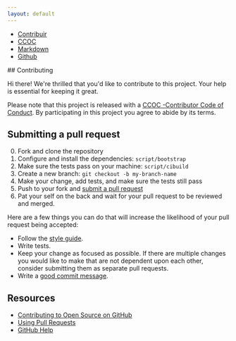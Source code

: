 ```yaml
---
layout: default
---
```

<ul class="nav nav-tabs">
  <li class="nav-item">
    <a class="nav-link active" href="/about/contribute/">Contribuir</a>
  </li>
  <li class="nav-item">
    <a class="nav-link" href="/about/contribute/code-of-conduct/">CCOC</a>
  </li>
  <li class="nav-item">
    <a class="nav-link disabled" href="/about/contribute/styles">Markdown</a>
  </li>
  <li class="nav-item">
    <a class="nav-link" href="{{site.github_repository}}"><i class="fa fa-github"></i> Github</a>
  </li>
</ul>
## Contributing

Hi there! We're thrilled that you'd like to contribute to this project. Your help is essential for keeping it great.

Please note that this project is released with a [CCOC -Contributor Code of Conduct](/about/contribute/code-of-conduct). By participating in this project you agree to abide by its terms.

## Submitting a pull request

0. Fork and clone the repository
0. Configure and install the dependencies: `script/bootstrap`
0. Make sure the tests pass on your machine: `script/cibuild`
0. Create a new branch: `git checkout -b my-branch-name`
0. Make your change, add tests, and make sure the tests still pass
0. Push to your fork and [submit a pull request][pr]
0. Pat your self on the back and wait for your pull request to be reviewed and merged.

Here are a few things you can do that will increase the likelihood of your pull request being accepted:

- Follow the [style guide][style].
- Write tests.
- Keep your change as focused as possible. If there are multiple changes you would like to make that are not dependent upon each other, consider submitting them as separate pull requests.
- Write a [good commit message](http://tbaggery.com/2008/04/19/a-note-about-git-commit-messages.html).

## Resources

- [Contributing to Open Source on GitHub](https://guides.github.com/activities/contributing-to-open-source/)
- [Using Pull Requests](https://help.github.com/articles/using-pull-requests/)
- [GitHub Help](https://help.github.com)

[fork]: https://github.com/pages-themes/cayman/fork
[pr]: https://github.com/pages-themes/cayman/compare
[style]: http://ben.balter.com/jekyll-style-guide/
[code-of-conduct]: CODE_OF_CONDUCT.md
